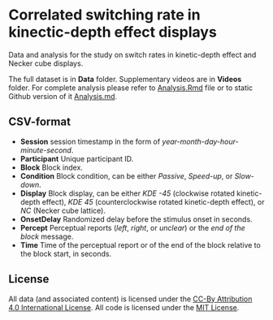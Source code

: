 # Correlated switching rate in kinectic-depth effect displays

Data and analysis for the study on switch rates in kinetic-depth effect and Necker cube displays.

The full dataset is in **Data** folder. Supplementary videos are in **Videos** folder. For complete analysis please refer to [Analysis.Rmd](Analysis.Rmd) file or to static Github version of it [Analysis.md](Analysis.md).

## CSV-format

* **Session**  session timestamp in the form of _year-month-day-hour-minute-second_.
* **Participant** Unique participant ID.
* **Block** Block index.
* **Condition** Block condition, can be either _Passive_, _Speed-up_, or _Slow-down_.
* **Display** Block display, can be either _KDE -45_ (clockwise rotated kinetic-depth effect), _KDE 45_ (counterclockwise rotated kinetic-depth effect), or _NC_ (Necker cube lattice).
* **OnsetDelay** Randomized delay before the stimulus onset in seconds.
* **Percept** Perceptual reports (_left_, _right_, or _unclear_) or the _end of the block_ message.
* **Time** Time of the perceptual report or of the end of the block relative to the block start, in seconds.

## License
All data (and associated content) is licensed under the [CC-By Attribution 4.0 International License](https://creativecommons.org/licenses/by/4.0/). All code is licensed
under the [MIT License](http://www.opensource.org/licenses/mit-license.php).
